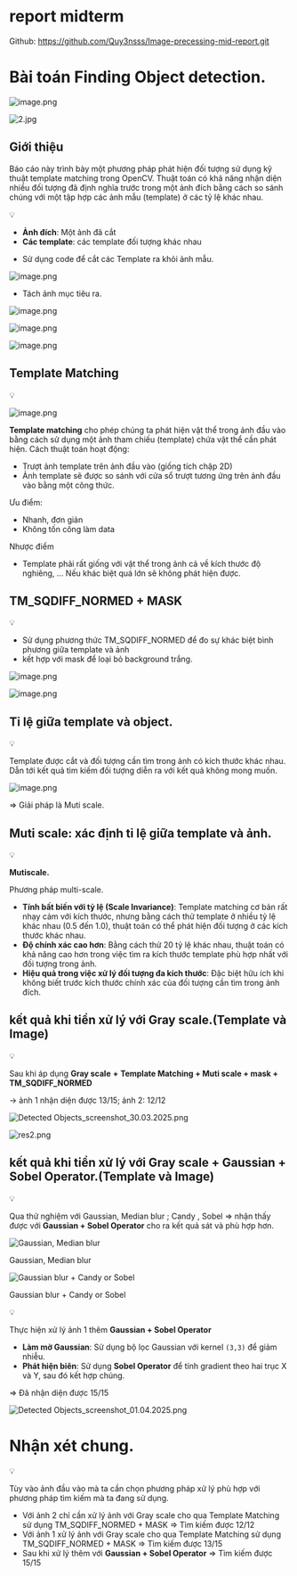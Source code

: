 # report midterm

Github: https://github.com/Quy3nsss/Image-precessing-mid-report.git

# Bài toán Finding Object detection.

![image.png](report%20midterm%201c6460e3ea95801b805ae24e53548aad/image.png)

![2.jpg](report%20midterm%201c6460e3ea95801b805ae24e53548aad/2.jpg)

## **Giới thiệu**

Báo cáo này trình bày một phương pháp phát hiện đối tượng sử dụng kỹ thuật template matching trong OpenCV. Thuật toán có khả năng nhận diện nhiều đối tượng đã định nghĩa trước trong một ảnh đích bằng cách so sánh chúng với một tập hợp các ảnh mẫu (template) ở các tỷ lệ khác nhau.

<aside>
💡

- **Ảnh đích**: Một ảnh đã cắt
- **Các template**: các template đối tượng khác nhau
</aside>

- Sử dụng code để cắt các Template ra khỏi ảnh mẫu.

![image.png](report%20midterm%201c6460e3ea95801b805ae24e53548aad/image%201.png)

- Tách ảnh mục tiêu ra.

![image.png](report%20midterm%201c6460e3ea95801b805ae24e53548aad/image%202.png)

![image.png](report%20midterm%201c6460e3ea95801b805ae24e53548aad/image%203.png)

![image.png](report%20midterm%201c6460e3ea95801b805ae24e53548aad/image%204.png)

## **Template Matching**

<aside>
💡

![image.png](report%20midterm%201c6460e3ea95801b805ae24e53548aad/image%205.png)

**Template matching** cho phép chúng ta phát hiện vật thể trong ảnh đầu vào bằng cách sử dụng một ảnh tham chiếu (template) chứa vật thể cần phát hiện. Cách thuật toán hoạt động:

- Trượt ảnh template trên ảnh đầu vào (giống tích chập 2D)
- Ảnh template sẽ được so sánh với cửa sổ trượt tương ứng trên ảnh đầu vào bằng một công thức.

Ưu điểm:

- Nhanh, đơn giản
- Không tốn công làm data

Nhược điểm

- Template phải rất giống với vật thể trong ảnh cả về kích thước độ nghiêng, ... Nếu khác biệt quá lớn sẽ không phát hiện được.
</aside>

## TM_SQDIFF_NORMED + MASK

<aside>
💡

- Sử dụng phương thức TM_SQDIFF_NORMED để đo sự khác biệt bình phương giữa template và ảnh
- kết hợp với mask để loại bỏ background trắng.

![image.png](report%20midterm%201c6460e3ea95801b805ae24e53548aad/image%206.png)

![image.png](report%20midterm%201c6460e3ea95801b805ae24e53548aad/image%207.png)

</aside>

## Tỉ lệ giữa template và object.

<aside>
💡

Template được cắt và đối tượng cần tìm trong ảnh có kích thước khác nhau. Dẫn tới kết quả tìm kiếm đối tượng diễn ra với kết quả không mong muốn. 

![image.png](report%20midterm%201c6460e3ea95801b805ae24e53548aad/image%208.png)

⇒ Giải pháp là Muti scale.

</aside>

## Muti scale: xác định tỉ lệ giữa template và ảnh.

<aside>
💡

**Mutiscale.**

Phương pháp multi-scale. 

- **Tính bất biến với tỷ lệ (Scale Invariance)**: Template matching cơ bản rất nhạy cảm với kích thước, nhưng bằng cách thử template ở nhiều tỷ lệ khác nhau (0.5 đến 1.0), thuật toán có thể phát hiện đối tượng ở các kích thước khác nhau.
- **Độ chính xác cao hơn**: Bằng cách thử 20 tỷ lệ khác nhau, thuật toán có khả năng cao hơn trong việc tìm ra kích thước template phù hợp nhất với đối tượng trong ảnh.
- **Hiệu quả trong việc xử lý đối tượng đa kích thước**: Đặc biệt hữu ích khi không biết trước kích thước chính xác của đối tượng cần tìm trong ảnh đích.
</aside>

## kết quả khi tiền xử lý với **Gray scale**.(Template và Image)

<aside>
💡

Sau khi áp dụng **Gray scale** **+** **Template Matching + Muti scale + mask + TM_SQDIFF_NORMED**

→ ảnh 1 nhận diện được 13/15; ảnh 2: 12/12

</aside>

![Detected Objects_screenshot_30.03.2025.png](report%20midterm%201c6460e3ea95801b805ae24e53548aad/Detected_Objects_screenshot_30.03.2025.png)

![res2.png](report%20midterm%201c6460e3ea95801b805ae24e53548aad/res2.png)

## kết quả khi tiền xử lý với **Gray scale** **+ Gaussian + Sobel Operator.(**Template và Image**)**

<aside>
💡

Qua thử nghiệm với Gaussian, Median blur ; Candy , Sobel ⇒ nhận thấy được với **Gaussian + Sobel Operator** cho ra kết quả sát và phù hợp hơn.

</aside>

![Gaussian, Median blur ](report%20midterm%201c6460e3ea95801b805ae24e53548aad/image%209.png)

Gaussian, Median blur 

![Gaussian blur + Candy or Sobel ](report%20midterm%201c6460e3ea95801b805ae24e53548aad/image%2010.png)

Gaussian blur + Candy or Sobel 

<aside>
💡

Thực hiện xử lý ảnh 1 thêm **Gaussian + Sobel Operator**

- **Làm mờ Gaussian**: Sử dụng bộ lọc Gaussian với kernel `(3,3)` để giảm nhiễu.
- **Phát hiện biên**: Sử dụng **Sobel Operator** để tính gradient theo hai trục X và Y, sau đó kết hợp chúng.

⇒ Đã nhận diện được 15/15 

![Detected Objects_screenshot_01.04.2025.png](report%20midterm%201c6460e3ea95801b805ae24e53548aad/Detected_Objects_screenshot_01.04.2025.png)

</aside>

# Nhận xét chung.

<aside>
💡

Tùy vào ảnh đầu vào mà ta cần chọn phương pháp xử lý phù hợp với phương pháp tìm kiếm mà ta đang sử dụng. 

- Với ảnh 2 chỉ cần xử lý ảnh với Gray scale cho qua Template Matching sử dụng TM_SQDIFF_NORMED + MASK ⇒ Tìm kiếm được 12/12
- Với ảnh 1 xử lý ảnh với Gray scale cho qua Template Matching sử dụng TM_SQDIFF_NORMED + MASK ⇒ Tìm kiếm được 13/15
- Sau khi xử lý thêm với **Gaussian + Sobel Operator** ⇒ Tìm kiếm được 15/15

</aside>